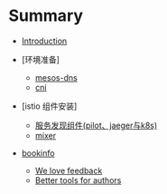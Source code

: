 # Summary

* [Introduction](README.md)

* [环境准备]
    * [mesos-dns](mesos-dns/README.md)
    * [cni](cni/README.md)
* [istio 组件安装]
    * [服务发现组件(pilot、jaeger与k8s)](servicediscovery/README.md)
    * [mixer](mixer/README.md)  
* [bookinfo](part2/README.md)
    * [We love feedback](part2/feedback_please.md)
    * [Better tools for authors](part2/better_tools.md)

